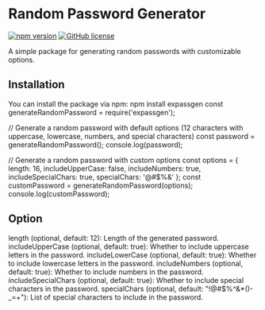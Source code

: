 # Random Password Generator

[![npm version](https://badge.fury.io/js/expassgen.svg)](https://badge.fury.io/js/expassgen)
[![GitHub license](https://img.shields.io/github/license/exronin/expassgen)](https://github.com/exronin/expassgen/blob/main/LICENSE)

A simple package for generating random passwords with customizable options.

## Installation

You can install the package via npm:
npm install expassgen
const generateRandomPassword = require('expassgen');

// Generate a random password with default options (12 characters with uppercase, lowercase, numbers, and special characters)
const password = generateRandomPassword();
console.log(password);

// Generate a random password with custom options
const options = {
length: 16,
includeUpperCase: false,
includeNumbers: true,
includeSpecialChars: true,
specialChars: '@#$%&'
};
const customPassword = generateRandomPassword(options);
console.log(customPassword);

## Option

length (optional, default: 12): Length of the generated password.
includeUpperCase (optional, default: true): Whether to include uppercase letters in the password.
includeLowerCase (optional, default: true): Whether to include lowercase letters in the password.
includeNumbers (optional, default: true): Whether to include numbers in the password.
includeSpecialChars (optional, default: true): Whether to include special characters in the password.
specialChars (optional, default: "!@#$%^&\*()-\_=+"): List of special characters to include in the password.
